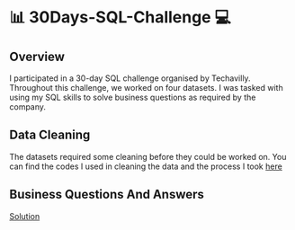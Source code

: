 #  📊 30Days-SQL-Challenge 💻

## Overview
I participated in a 30-day SQL challenge organised by Techavilly. Throughout this challenge, we worked on four datasets. I was tasked with using my SQL skills to solve business questions as required by the company.

## Data Cleaning

The datasets required some cleaning before they could be worked on. You can find the codes I used in cleaning the data and the process I took [here](https://github.com/Ratafar22/30Days-SQL-Challenge/blob/main/Data_Cleaning.sql) 

## Business Questions And Answers

[Solution](https://github.com/Ratafar22/30Days-SQL-Challenge/blob/main/Questions%20and%20Answers.md)
